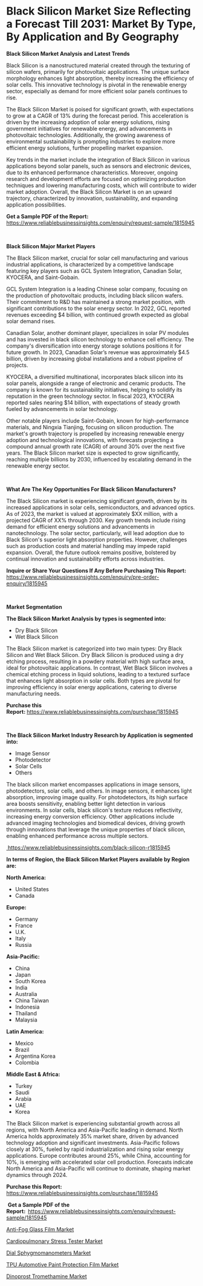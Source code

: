 <p><h1>Black Silicon Market Size Reflecting a Forecast Till 2031: Market By Type, By Application and By Geography</h1></p><p><strong>Black Silicon Market Analysis and Latest Trends</strong></p>
<p><p>Black Silicon is a nanostructured material created through the texturing of silicon wafers, primarily for photovoltaic applications. The unique surface morphology enhances light absorption, thereby increasing the efficiency of solar cells. This innovative technology is pivotal in the renewable energy sector, especially as demand for more efficient solar panels continues to rise.</p><p>The Black Silicon Market is poised for significant growth, with expectations to grow at a CAGR of 13% during the forecast period. This acceleration is driven by the increasing adoption of solar energy solutions, rising government initiatives for renewable energy, and advancements in photovoltaic technologies. Additionally, the growing awareness of environmental sustainability is prompting industries to explore more efficient energy solutions, further propelling market expansion.</p><p>Key trends in the market include the integration of Black Silicon in various applications beyond solar panels, such as sensors and electronic devices, due to its enhanced performance characteristics. Moreover, ongoing research and development efforts are focused on optimizing production techniques and lowering manufacturing costs, which will contribute to wider market adoption. Overall, the Black Silicon Market is on an upward trajectory, characterized by innovation, sustainability, and expanding application possibilities.</p></p>
<p><strong>Get a Sample PDF of the Report:&nbsp;</strong> <a href="https://www.reliablebusinessinsights.com/enquiry/request-sample/1815945?utm_campaign=60&utm_medium=2&utm_source=Github&utm_content=ia&utm_term=11112024&utm_id=black-silicon">https://www.reliablebusinessinsights.com/enquiry/request-sample/1815945</a></p>
<p>&nbsp;</p>
<p><strong>Black Silicon Major Market Players</strong></p>
<p><p>The Black Silicon market, crucial for solar cell manufacturing and various industrial applications, is characterized by a competitive landscape featuring key players such as GCL System Integration, Canadian Solar, KYOCERA, and Saint-Gobain. </p><p>GCL System Integration is a leading Chinese solar company, focusing on the production of photovoltaic products, including black silicon wafers. Their commitment to R&D has maintained a strong market position, with significant contributions to the solar energy sector. In 2022, GCL reported revenues exceeding $4 billion, with continued growth expected as global solar demand rises.</p><p>Canadian Solar, another dominant player, specializes in solar PV modules and has invested in black silicon technology to enhance cell efficiency. The company's diversification into energy storage solutions positions it for future growth. In 2023, Canadian Solar’s revenue was approximately $4.5 billion, driven by increasing global installations and a robust pipeline of projects.</p><p>KYOCERA, a diversified multinational, incorporates black silicon into its solar panels, alongside a range of electronic and ceramic products. The company is known for its sustainability initiatives, helping to solidify its reputation in the green technology sector. In fiscal 2023, KYOCERA reported sales nearing $14 billion, with expectations of steady growth fueled by advancements in solar technology.</p><p>Other notable players include Saint-Gobain, known for high-performance materials, and Ningxia Tianjing, focusing on silicon production. The market's growth trajectory is propelled by increasing renewable energy adoption and technological innovations, with forecasts projecting a compound annual growth rate (CAGR) of around 30% over the next five years. The Black Silicon market size is expected to grow significantly, reaching multiple billions by 2030, influenced by escalating demand in the renewable energy sector.</p></p>
<p>&nbsp;</p>
<p><strong>What Are The Key Opportunities For Black Silicon Manufacturers?</strong></p>
<p><p>The Black Silicon market is experiencing significant growth, driven by its increased applications in solar cells, semiconductors, and advanced optics. As of 2023, the market is valued at approximately $XX million, with a projected CAGR of XX% through 2030. Key growth trends include rising demand for efficient energy solutions and advancements in nanotechnology. The solar sector, particularly, will lead adoption due to Black Silicon's superior light absorption properties. However, challenges such as production costs and material handling may impede rapid expansion. Overall, the future outlook remains positive, bolstered by continual innovation and sustainability efforts across industries.</p></p>
<p><strong>Inquire or Share Your Questions If Any Before Purchasing This Report:</strong> <a href="https://www.reliablebusinessinsights.com/enquiry/pre-order-enquiry/1815945?utm_campaign=60&utm_medium=2&utm_source=Github&utm_content=ia&utm_term=11112024&utm_id=black-silicon">https://www.reliablebusinessinsights.com/enquiry/pre-order-enquiry/1815945</a></p>
<p>&nbsp;</p>
<p><strong>Market Segmentation</strong></p>
<p><strong>The Black Silicon Market Analysis by types is segmented into:</strong></p>
<p><ul><li>Dry Black Silicon</li><li>Wet Black Silicon</li></ul></p>
<p><p>The Black Silicon market is categorized into two main types: Dry Black Silicon and Wet Black Silicon. Dry Black Silicon is produced using a dry etching process, resulting in a powdery material with high surface area, ideal for photovoltaic applications. In contrast, Wet Black Silicon involves a chemical etching process in liquid solutions, leading to a textured surface that enhances light absorption in solar cells. Both types are pivotal for improving efficiency in solar energy applications, catering to diverse manufacturing needs.</p></p>
<p><strong>Purchase this Report:&nbsp;</strong><a href="https://www.reliablebusinessinsights.com/purchase/1815945?utm_campaign=60&utm_medium=2&utm_source=Github&utm_content=ia&utm_term=11112024&utm_id=black-silicon">https://www.reliablebusinessinsights.com/purchase/1815945</a></p>
<p>&nbsp;</p>
<p><strong>The Black Silicon Market Industry Research by Application is segmented into:</strong></p>
<p><ul><li>Image Sensor</li><li>Photodetector</li><li>Solar Cells</li><li>Others</li></ul></p>
<p><p>The black silicon market encompasses applications in image sensors, photodetectors, solar cells, and others. In image sensors, it enhances light absorption, improving image quality. For photodetectors, its high surface area boosts sensitivity, enabling better light detection in various environments. In solar cells, black silicon's texture reduces reflectivity, increasing energy conversion efficiency. Other applications include advanced imaging technologies and biomedical devices, driving growth through innovations that leverage the unique properties of black silicon, enabling enhanced performance across multiple sectors.</p></p>
<p><a href="https://www.reliablebusinessinsights.com/black-silicon-r1815945?utm_campaign=60&utm_medium=2&utm_source=Github&utm_content=ia&utm_term=11112024&utm_id=black-silicon">&nbsp;https://www.reliablebusinessinsights.com/black-silicon-r1815945</a></p>
<p><strong>In terms of Region, the Black Silicon Market Players available by Region are:</strong></p>
<p>
    <p> <strong> North America: </strong>
        <ul>
            <li>United States</li>
            <li>Canada</li>
        </ul>
        </p> 
    <p> <strong> Europe: </strong>
        <ul>
            <li>Germany</li>
            <li>France</li>
            <li>U.K.</li>
            <li>Italy</li>
            <li>Russia</li>
        </ul>
        </p> 
    <p> <strong> Asia-Pacific: </strong>
        <ul>
            <li>China</li>
            <li>Japan</li>
            <li>South Korea</li>
            <li>India</li>
            <li>Australia</li>
            <li>China Taiwan</li>
            <li>Indonesia</li>
            <li>Thailand</li>
            <li>Malaysia</li>
        </ul>
        </p> 
    <p> <strong> Latin America: </strong>
        <ul>
            <li>Mexico</li>
            <li>Brazil</li>
            <li>Argentina Korea</li>
            <li>Colombia</li>
        </ul>
        </p> 
    <p> <strong> Middle East & Africa: </strong>
        <ul>
            <li>Turkey</li>
            <li>Saudi</li>
            <li>Arabia</li>
            <li>UAE</li>
            <li>Korea</li>
        </ul>
    </p>
    </p>
<p><p>The Black Silicon market is experiencing substantial growth across all regions, with North America and Asia-Pacific leading in demand. North America holds approximately 35% market share, driven by advanced technology adoption and significant investments. Asia-Pacific follows closely at 30%, fueled by rapid industrialization and rising solar energy applications. Europe contributes around 25%, while China, accounting for 10%, is emerging with accelerated solar cell production. Forecasts indicate North America and Asia-Pacific will continue to dominate, shaping market dynamics through 2024.</p></p>
<p><strong>Purchase this Report: </strong><a href="https://www.reliablebusinessinsights.com/purchase/1815945?utm_campaign=60&utm_medium=2&utm_source=Github&utm_content=ia&utm_term=11112024&utm_id=black-silicon">https://www.reliablebusinessinsights.com/purchase/1815945</a></p>
<p>&nbsp;<strong>Get a Sample PDF of the Report:&nbsp;&nbsp;</strong><a href="https://www.reliablebusinessinsights.com/enquiry/request-sample/1815945?utm_campaign=60&utm_medium=2&utm_source=Github&utm_content=ia&utm_term=11112024&utm_id=black-silicon">https://www.reliablebusinessinsights.com/enquiry/request-sample/1815945</a></p>
<p><strong></strong></p>
<p><p><a href="https://www.linkedin.com/pulse/anti-fog-glass-film-market-outlook-share-analysis-growth-tcqof?utm_campaign=60&utm_medium=2&utm_source=Github&utm_content=ia&utm_term=11112024&utm_id=black-silicon">Anti-Fog Glass Film Market</a></p><p><a href="https://issuu.com/reportprime-2/docs/cardiopulmonary-stress-tester-marke_a01ee3ab371c33?utm_campaign=60&utm_medium=2&utm_source=Github&utm_content=ia&utm_term=11112024&utm_id=black-silicon">Cardiopulmonary Stress Tester Market</a></p><p><a href="https://issuu.com/reportprime-2/docs/dial-sphygmomanometers-market-size-_2af8d0e801cff4?utm_campaign=60&utm_medium=2&utm_source=Github&utm_content=ia&utm_term=11112024&utm_id=black-silicon">Dial Sphygmomanometers Market</a></p><p><a href="https://www.linkedin.com/pulse/insights-tpu-automotive-paint-protection-film-market-players-kbqnc?utm_campaign=60&utm_medium=2&utm_source=Github&utm_content=ia&utm_term=11112024&utm_id=black-silicon">TPU Automotive Paint Protection Film Market</a></p><p><a href="https://github.com/arnaudyclavinec/Market-Research-Report-List-1/blob/main/dinoprost-tromethamine-market.md?utm_campaign=60&utm_medium=2&utm_source=Github&utm_content=ia&utm_term=11112024&utm_id=black-silicon">Dinoprost Tromethamine Market</a></p></p>